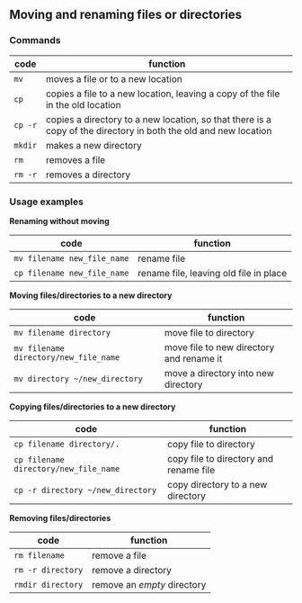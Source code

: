 ## Moving and renaming files or directories

### Commands
| code | function |
| ----- | ----- |
| `mv` | moves a file or to a new location |
| `cp` | copies a file to a new location, leaving a copy of the file in the old location |
| `cp -r` | copies a directory to a new location, so that there is a copy of the directory in both the old and new location |
| `mkdir` | makes a new directory |
| `rm` | removes a file |
| `rm -r` | removes a directory |


### Usage examples

**Renaming without moving**

| code | function |
| ----- | ----- |
| `mv filename new_file_name` | rename file |
| `cp filename new_file_name` | rename file, leaving old file in place |

**Moving files/directories to a new directory**

| code | function |
| ----- | ----- |
| `mv filename directory` | move file to directory |
| `mv filename directory/new_file_name` | move file to new directory and rename it |
| `mv directory ~/new_directory` | move a directory into new directory |

**Copying files/directories to a new directory**

| code | function |
| ----- | ----- |
| `cp filename directory/.` | copy file to directory |
| `cp filename directory/new_file_name` | copy file to directory and rename file |
| `cp -r directory ~/new_directory` | copy directory to a new directory |

**Removing files/directories**

| code | function |
| ----- | ----- |
| `rm filename` | remove a file |
| `rm -r directory` | remove a directory |
| `rmdir directory` | remove an *empty* directory |
